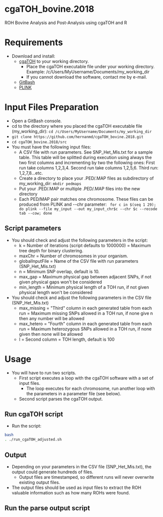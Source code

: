 # cgaTOH_bovine.2018

ROH Bovine Analysis and Post-Analysis using cgaTOH and R 

# Requirements

  - Download and install:
    - [cgaTOH](http://www.cs.kent.edu/~zhao/TOH/) to your working directory. 
      - Place the cgaTOH executable file under your working directory. Example: /c/Users/MyUsername/Documents/my_working_dir
      - If you cannot download the software, contact me by e-mail.
    - [GitBash](http://www.techoism.com/how-to-install-git-bash-on-windows/)
    - [PLINK](https://www.youtube.com/watch?v=I62fp9HB0kg&feature=youtu.be)

# Input Files Preparation

  - Open a GitBash console.
  - cd to the directory where you placed the cgaTOH executable file (my_working_dir): ``` cd /c/Users/MyUsername/Documents/my_working_dir ```
  - ``` git clone https://github.com/hernanmd/cgaTOH_bovine.2018.git ```
  - ``` cd cgaTOH_bovine.2018/src ```
  - You must have the following input files:
    - A CSV file with run parameters. See SNP_Het_Mis.txt for a sample table. This table will be splitted during execution using always the two first columns and incrementing by two the following ones: First run take columns 1,2,3,4. Second run take columns 1,2,5,6. Third run: 1,2,7,8...etc.
    - Create a directory to place your .PED/.MAP files as subdirectory of my_working_dir: ``` mkdir pedmaps ``` 
    - Put your .PED/.MAP or multiple .PED/.MAP files into the new directory
    - Each PED/MAP pair matches one chromosome. These files can be produced from PLINK and --chr parameter: ``` for c in $(seq 1 29); do plink --file my_input --out my_input_chr$c --chr $c --recode tab --cow; done```

## Script parameters
  
  - You should check and adjust the following parameters in the script:
    - k = Number of iterations (script defaults to 1000000) = Maximum tree depth for binary clustering.
    - maxChr = Number of chromosomes in your organism.
    - globalInputFile = Name of the CSV file with run parameters (SNP_Het_Mis.txt)
    - n = Minimum SNP overlap, default is 10.
    - max_gap = Maximum physical gap between adjacent SNPs, if not given physical gaps won't be considered
    - min_length = Minimum physical length of a TOH run, if not given physical length won't be considered
  - You should check and adjust the following parameters in the CSV file (SNP_Het_Mis.txt)
    - max_missing = "Third" column in each generated table from each run = Maximum missing SNPs allowed in a TOH run, if none give n then any number will be allowed
    - max_hetero = "Fourth" column in each generated table from each run = Maximum heterozygous SNPs allowed in a TOH run, if none given then none will be allowed
    - l = Second column = TOH length, default is 100

# Usage

  - You will have to run two scripts.
    - First script executes a loop with the cgaTOH software with a set of input files.
      - The loop executes for each chromosome, run another loop with the parameters in a parameter file (see below).
    - Second script parses the cgaTOH output.
    
 ## Run cgaTOH script
 
  - Run the script:

```bash
bash
. ./run_cgaTOH_adjusted.sh
```

## Output

  - Depending on your parameters in the CSV file (SNP_Het_Mis.txt), the output could generate hundreds of files.
    - Output files are timestamped, so different runs will never overwrite existing output files.
  - The output files should be used as input files to extract the ROH valuable information such as how many ROHs were found.
  
## Run the parse output script



